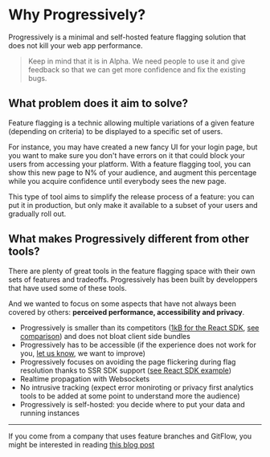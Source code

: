 # Why Progressively?

Progressively is a minimal and self-hosted feature flagging solution that does not kill your web app performance.

> Keep in mind that it is in Alpha. We need people to use it and give feedback so that we can get more confidence and fix the existing bugs.

## What problem does it aim to solve?

Feature flagging is a technic allowing multiple variations of a given feature (depending on criteria) to be displayed to a specific set of users.

For instance, you may have created a new fancy UI for your login page, but you want to make sure you don't have errors on it that could block your users from accessing your platform. With a feature flagging tool, you can show this new page to N% of your audience, and augment this percentage while you acquire confidence until everybody sees the new page.

This type of tool aims to simplify the release process of a feature: you can put it in production, but only make it available to a subset of your users and gradually roll out.

## What makes Progressively different from other tools?

There are plenty of great tools in the feature flagging space with their own sets of features and tradeoffs. Progressively has been built by developpers that have used some of these tools.

And we wanted to focus on some aspects that have not always been covered by others: **perceived performance, accessibility and privacy**.

- Progressively is smaller than its competitors ([1kB for the React SDK](https://bundlephobia.com/package/@progressively/react@0.0.1-alpha.10), [see comparison](https://github.com/progressively-crew/progressively/tree/master/example/bundle-diffs)) and does not bloat client side bundles
- Progressively has to be accessible (if the experience does not work for you, [let us know](https://github.com/progressively-crew/progressively/issues), we want to improve)
- Progressively focuses on avoiding the page flickering during flag resolution thanks to SSR SDK support ([see React SDK example](/guides/react))
- Realtime propagation with Websockets
- No intrusive tracking (expect error moniroting or privacy first analytics tools to be added at some point to understand more the audience)
- Progressively is self-hosted: you decide where to put your data and running instances

---

If you come from a company that uses feature branches and GitFlow, you might be interested in reading [this blog post](https://mfrachet.github.io/why-i-dont-like-gitflow/)
